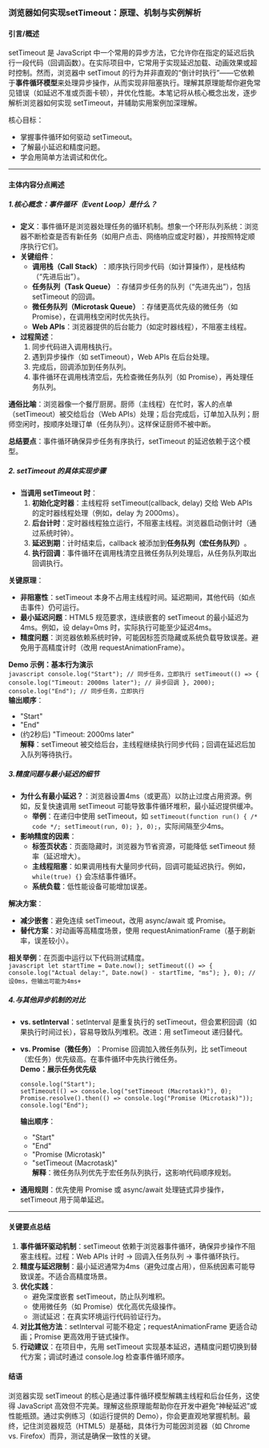 ### 浏览器如何实现setTimeout：原理、机制与实例解析

#### 引言/概述

setTimeout 是 JavaScript 中一个常用的异步方法，它允许你在指定的延迟后执行一段代码（回调函数）。在实际项目中，它常用于实现延迟加载、动画效果或超时控制。然而，浏览器中 setTimout 的行为并非直观的“倒计时执行”——它依赖于​**​事件循环模型​**​来处理异步操作，从而实现非阻塞执行。理解其原理能帮你避免常见错误（如延迟不准或页面卡顿），并优化性能。本笔记将从核心概念出发，逐步解析浏览器如何实现 setTimeout，并辅助实用案例加深理解。

核心目标：

- 掌握事件循环如何驱动 setTimeout。
- 了解最小延迟和精度问题。
- 学会用简单方法调试和优化。

---

#### 主体内容分点阐述

##### 1. ​**​核心概念：事件循环（Event Loop）是什么？​**​

- ​**​定义​**​：事件循环是浏览器处理任务的循环机制。想象一个环形队列系统：浏览器不断检查是否有新任务（如用户点击、网络响应或定时器），并按照特定顺序执行它们。
- ​**​关键组件​**​：
    - ​**​调用栈（Call Stack）​**​：顺序执行同步代码（如计算操作），是栈结构（“先进后出”）。
    - ​**​任务队列（Task Queue）​**​：存储异步任务的队列（“先进先出”），包括 setTimeout 的回调。
    - ​**​微任务队列（Microtask Queue）​**​：存储更高优先级的微任务（如 Promise），在调用栈空闲时优先执行。
    - ​**​Web APIs​**​：浏览器提供的后台能力（如定时器线程），不阻塞主线程。
- ​**​过程简述​**​：
    1. 同步代码进入调用栈执行。
    2. 遇到异步操作（如 setTimeout），Web APIs 在后台处理。
    3. 完成后，回调添加到任务队列。
    4. 事件循环在调用栈清空后，先检查微任务队列（如 Promise），再处理任务队列。

​**​通俗比喻​**​：浏览器像一个餐厅厨房。厨师（主线程）在忙时，客人的点单（setTimeout）被交给后台（Web APIs）处理；后台完成后，订单加入队列；厨师空闲时，按顺序处理订单（任务队列）。这样保证厨师不被中断。

​**​总结要点​**​：事件循环确保异步任务有序执行，setTimeout 的延迟依赖于这个模型。

##### 2. ​**​setTimeout 的具体实现步骤​**​

- ​**​当调用 setTimeout 时​**​：
    1. ​**​初始化定时器​**​：主线程将 setTimeout(callback, delay) 交给 Web APIs 的定时器线程处理（例如，delay 为 2000ms）。
    2. ​**​后台计时​**​：定时器线程独立运行，不阻塞主线程。浏览器启动倒计时（通过系统时钟）。
    3. ​**​延迟到期​**​：计时结束后，callback 被添加到​**​任务队列（宏任务队列）​**​。
    4. ​**​执行回调​**​：事件循环在调用栈清空且微任务队列处理后，从任务队列取出回调执行。

​**​关键原理​**​：  
- ​**​非阻塞性​**​：setTimeout 本身不占用主线程时间。延迟期间，其他代码（如点击事件）仍可运行。  
- ​**​最小延迟问题​**​：HTML5 规范要求，连续嵌套的 setTimeout 的最小延迟为4ms。例如，设 delay=0ms 时，实际执行可能至少延迟4ms。  
- ​**​精度问题​**​：浏览器依赖系统时钟，可能因标签页隐藏或系统负载导致误差。避免用于高精度计时（改用 requestAnimationFrame）。

​**​Demo 示例：基本行为演示​**​  
`javascript console.log("Start"); // 同步任务，立即执行 setTimeout(() => { console.log("Timeout: 2000ms later"); // 异步回调 }, 2000); console.log("End"); // 同步任务，立即执行`  
​**​输出顺序​**​：  
- "Start"  
- "End"  
- (约2秒后) "Timeout: 2000ms later"  
​**​解释​**​：setTimeout 被交给后台，主线程继续执行同步代码；回调在延迟后加入队列等待执行。

##### 3. ​**​精度问题与最小延迟的细节​**​

- ​**​为什么有最小延迟？​**​：浏览器设置4ms（或更高）以防止过度占用资源。例如，反复快速调用 setTimeout 可能导致事件循环堆积，最小延迟提供缓冲。
    - ​**​举例​**​：在递归中使用 setTimeout，如 `setTimeout(function run() { /* code */; setTimeout(run, 0); }, 0);`，实际间隔至少4ms。
- ​**​影响精度的因素​**​：
    - ​**​标签页状态​**​：页面隐藏时，浏览器为节省资源，可能降低 setTimeout 频率（延迟增大）。
    - ​**​主线程阻塞​**​：如果调用栈有大量同步代码，回调可能延迟执行。例如，`while(true) {}` 会冻结事件循环。
    - ​**​系统负载​**​：低性能设备可能增加误差。

​**​解决方案​**​：  
- ​**​减少嵌套​**​：避免连续 setTimeout，改用 async/await 或 Promise。  
- ​**​替代方案​**​：对动画等高精度场景，使用 requestAnimationFrame（基于刷新率，误差较小）。

​**​相关举例​**​：在页面中运行以下代码测试精度。  
`javascript let startTime = Date.now(); setTimeout(() => { console.log("Actual delay:", Date.now() - startTime, "ms"); }, 0); // 设0ms，但输出可能为4ms+`

##### 4. ​**​与其他异步机制的对比​**​

- ​**​vs. setInterval​**​：setInterval 是重复执行的 setTimeout，但会累积回调（如果执行时间过长），容易导致队列堆积。改进：用 setTimeout 递归替代。
- ​**​vs. Promise（微任务）​**​：Promise 回调加入微任务队列，比 setTimeout（宏任务）优先级高。在事件循环中先执行微任务。  
    ​**​Demo：展示任务优先级​**​
    
    ```
    console.log("Start");
    setTimeout(() => console.log("setTimeout (Macrotask)"), 0);
    Promise.resolve().then(() => console.log("Promise (Microtask)"));
    console.log("End");
    ```
    
    ​**​输出顺序​**​：
    - "Start"
    - "End"
    - "Promise (Microtask)"
    - "setTimeout (Macrotask)"  
        ​**​解释​**​：微任务队列优先于宏任务队列执行，这影响代码顺序规划。
- ​**​通用规则​**​：优先使用 Promise 或 async/await 处理链式异步操作，setTimeout 用于简单延迟。

---

#### 关键要点总结

1. ​**​事件循环驱动机制​**​：setTimeout 依赖于浏览器事件循环，确保异步操作不阻塞主线程。过程：Web APIs 计时 → 回调入任务队列 → 事件循环执行。
2. ​**​精度与延迟限制​**​：最小延迟通常为4ms（避免过度占用），但系统因素可能导致误差。不适合高精度场景。
3. ​**​优化实践​**​：
    - 避免深度嵌套 setTimeout，防止队列堆积。
    - 使用微任务（如 Promise）优化高优先级操作。
    - 测试延迟：在真实环境运行代码验证行为。
4. ​**​对比其他方法​**​：setInterval 可能不稳定；requestAnimationFrame 更适合动画；Promise 更高效用于链式操作。
5. ​**​行动建议​**​：在项目中，先用 setTimeout 实现基本延迟，遇精度问题切换到替代方案；调试时通过 console.log 检查事件循环顺序。

#### 结语

浏览器实现 setTimeout 的核心是通过事件循环模型解耦主线程和后台任务，这使得 JavaScript 高效但不完美。理解这些原理能帮助你在开发中避免“神秘延迟”或性能瓶颈。通过实例练习（如运行提供的 Demo），你会更直观地掌握机制。最终，记住浏览器规范（HTML5）是基础，具体行为可能因浏览器（如 Chrome vs. Firefox）而异，测试是确保一致性的关键。